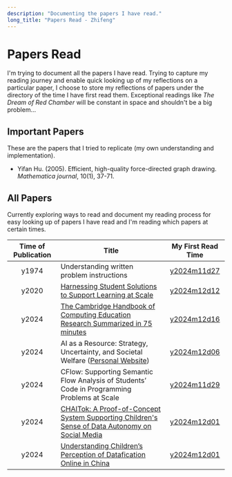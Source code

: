 ```yaml
---
description: "Documenting the papers I have read."
long_title: "Papers Read - Zhifeng"
---
```


# Papers Read

I'm trying to document all the papers I have read. Trying to capture my reading journey and enable quick looking up of my reflections on a particular paper, I choose to store my reflections of papers under the directory of the time I have first read them. Exceptional readings like _The Dream of Red Chamber_ will be constant in space and shouldn't be a big problem...

## Important Papers

These are the papers that I tried to replicate (my own understanding and implementation).

- Yifan Hu. (2005). Efficient, high-quality force-directed graph drawing. _Mathematica journal_, 10(1), 37-71.

## All Papers

Currently exploring ways to read and document my reading process for easy looking up of papers I have read and I'm reading which papers at certain times.

| Time of Publication | Title                                                                                                                                      |                                      My First Read Time                                       |
| :-----------------: | ------------------------------------------------------------------------------------------------------------------------------------------ | :-------------------------------------------------------------------------------------------: |
|        y1974        | Understanding written problem instructions                                                                                                 |                              [y2024m11d27](/diary/y2024/m11/w4/)                              |
|        y2020        | [Harnessing Student Solutions to Support Learning at Scale](http://reports-archive.adm.cs.cmu.edu/anon/hcii/CMU-HCII-20-106.pdf)           | [y2024m12d12](/diary/y2024/m12/w2/#harnessing_student_solutions_to_support_learning_at_scale) |
|        y2024        | [The Cambridge Handbook of Computing Education Research Summarized in 75 minutes](https://dl.acm.org/doi/10.1145/3328778.3366988)          |        [y2024m12d16](/diary/y2024/m12/w3/#the_cmabridge_handbook_of_cs_ed_summarized)         |
|        y2024        | AI as a Resource: Strategy, Uncertainty, and Societal Welfare ([Personal Website](https://www.katedonahue.me/))                            |                 [y2024m12d06](/diary/y2024/m12/w1/#reading_ai_as_a_resource)                  |
|        y2024        | CFlow: Supporting Semantic Flow Analysis of Students’ Code in Programming Problems at Scale                                                |                           [y2024m11d29](/diary/y2024/m11/w4/#cflow)                           |
|        y2024        | [CHAITok: A Proof-of-Concept System Supporting Children's Sense of Data Autonomy on Social Media](https://doi.org/10.1145/3613904.3642294) |                      [y2024m12d01](/diary/y2024/m11/w4/#reading_chaitok)                      |
|        y2024        | [Understanding Children’s Perception of Datafication Online in China](https://doi.org/10.1080/10447318.2024.2372146)                       |    [y2024m12d01](/diary/y2024/m11/w4/#children_perception_of_datafication_online_in_china)    |
